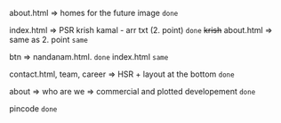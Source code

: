 about.html => homes for the future image 	`done`

index.html  => PSR krish kamal - arr txt (2. point) `done`
~~krish~~ about.html => same as 2. point `same`


btn => nandanam.html. `done`
	index.html `same`

contact.html, team, career => HSR + layout at the bottom	`done`


about => who are we => commercial and plotted developement `done`

pincode `done`